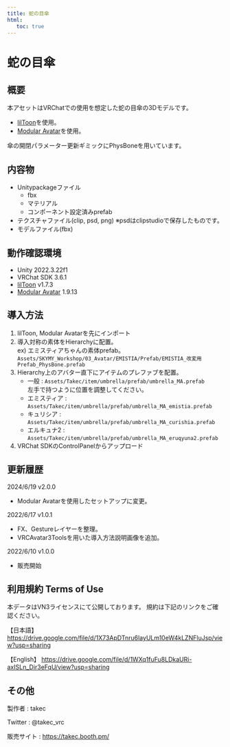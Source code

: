 ```yaml
---
title: 蛇の目傘
html:
   toc: true
---
```


# 蛇の目傘

## 概要
本アセットはVRChatでの使用を想定した蛇の目傘の3Dモデルです。

* [lilToon](https://lilxyzw.github.io/lilToon/#/)を使用。
* [Modular Avatar](https://modular-avatar.nadena.dev/ja/)を使用。

傘の開閉パラメーター更新ギミックにPhysBoneを用いています。

## 内容物
* Unitypackageファイル
  * fbx
  * マテリアル
  * コンポーネント設定済みprefab
* テクスチャファイル(clip, psd, png) ※psdはclipstudioで保存したものです。
* モデルファイル(fbx)

## 動作確認環境
* Unity 2022.3.22f1
* VRChat SDK 3.6.1
* [lilToon](https://lilxyzw.github.io/lilToon/#/) v1.7.3
* [Modular Avatar](https://modular-avatar.nadena.dev/ja/) 1.9.13

## 導入方法
1. lilToon, Modular Avatarを先にインポート
2. 導入対称の素体をHierarchyに配置。<br>
   ex) エミスティアちゃんの素体prefab。<br>
   `Assets/SKYMY_Workshop/03_Avatar/EMISTIA/Prefab/EMISTIA_改変用Prefab_PhysBone.prefab`
3. Hierarchy上のアバター直下にアイテムのプレファブを配置。
   * 一般 : `Assets/Takec/item/umbrella/prefab/umbrella_MA.prefab`<br>
     左手で持つように位置を調整してください。
   * エミスティア : `Assets/Takec/item/umbrella/prefab/umbrella_MA_emistia.prefab`
   * キュリシア : `Assets/Takec/item/umbrella/prefab/umbrella_MA_curishia.prefab`
   * エルキュナ2 : `Assets/Takec/item/umbrella/prefab/umbrella_MA_eruqyuna2.prefab`
4. VRChat SDKのControlPanelからアップロード

## 更新履歴
2024/6/19 v2.0.0
* Modular Avatarを使用したセットアップに変更。

2022/6/17 v1.0.1
* FX、Gestureレイヤーを整理。
* VRCAvatar3Toolsを用いた導入方法説明画像を追加。

2022/6/10 v1.0.0
* 販売開始

## 利用規約 Terms of Use
本データはVN3ライセンスにて公開しております。
規約は下記のリンクをご確認ください。

【日本語】
https://drive.google.com/file/d/1X73ApDTnru6layULm10eW4kLZNFluJsp/view?usp=sharing

【English】
https://drive.google.com/file/d/1WXq1fuFu8LDkaURi-axISLn_Dir3eFqU/view?usp=sharing

## その他
製作者
: takec

Twitter
: @takec_vrc

販売サイト
: https://takec.booth.pm/